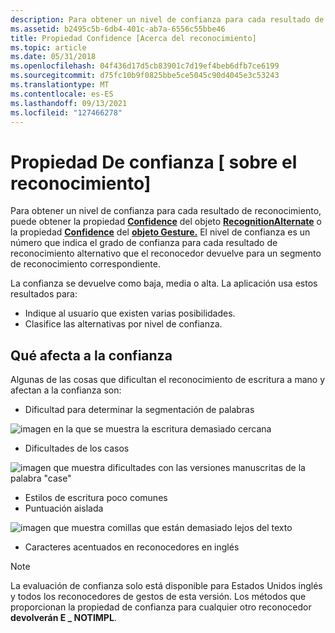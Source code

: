 ```yaml
---
description: Para obtener un nivel de confianza para cada resultado de reconocimiento, puede obtener la propiedad Confidence del objeto RecognitionAlternate o la propiedad Confidence del objeto Gesture.
ms.assetid: b2495c5b-6db4-401c-ab7a-6556c55bbe46
title: Propiedad Confidence [Acerca del reconocimiento]
ms.topic: article
ms.date: 05/31/2018
ms.openlocfilehash: 04f436d17d5cb83901c7d19ef4beb6dfb7ce6199
ms.sourcegitcommit: d75fc10b9f0825bbe5ce5045c90d4045e3c53243
ms.translationtype: MT
ms.contentlocale: es-ES
ms.lasthandoff: 09/13/2021
ms.locfileid: "127466278"
---
```

# <a name="confidence-property-about-recognition"></a>Propiedad De confianza \[ sobre el reconocimiento\]

Para obtener un nivel de confianza para cada resultado de reconocimiento, puede obtener la propiedad [**Confidence**](/windows/desktop/api/msinkaut/nf-msinkaut-iinkrecognitionalternate-get_confidence) del objeto [**RecognitionAlternate**](/windows/desktop/api/msinkaut/nn-msinkaut-iinkrecognitionalternate) o la propiedad [**Confidence**](/windows/desktop/api/msinkaut/nf-msinkaut-iinkgesture-get_confidence) del [**objeto Gesture.**](/windows/desktop/api/msinkaut/nn-msinkaut-iinkgesture) El nivel de confianza es un número que indica el grado de confianza para cada resultado de reconocimiento alternativo que el reconocedor devuelve para un segmento de reconocimiento correspondiente.

La confianza se devuelve como baja, media o alta. La aplicación usa estos resultados para:

-   Indique al usuario que existen varias posibilidades.
-   Clasifice las alternativas por nivel de confianza.

## <a name="what-affects-confidence"></a>Qué afecta a la confianza

Algunas de las cosas que dificultan el reconocimiento de escritura a mano y afectan a la confianza son:

-   Dificultad para determinar la segmentación de palabras

![imagen en la que se muestra la escritura demasiado cercana](images/5c5d1c42-cbd1-46d0-a6f8-653f204f52cd.jpg)

-   Dificultades de los casos

![imagen que muestra dificultades con las versiones manuscritas de la palabra "case"](images/1bdfb2e3-06ac-4c49-a39b-f0be51aed0e8.jpg)

-   Estilos de escritura poco comunes
-   Puntuación aislada

![imagen que muestra comillas que están demasiado lejos del texto](images/743364b3-af62-4775-9d0d-f13f6e36c922.jpg)

-   Caracteres acentuados en reconocedores en inglés

> [!Note]  
> La evaluación de confianza solo está disponible para Estados Unidos inglés y todos los reconocedores de gestos de esta versión. Los métodos que proporcionan la propiedad de confianza para cualquier otro reconocedor **devolverán E \_ NOTIMPL**.

 

 

 



